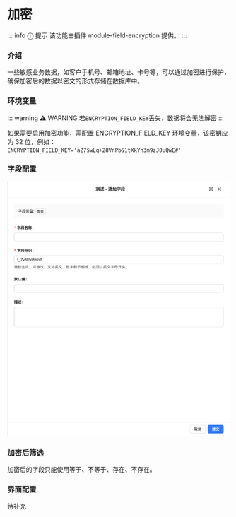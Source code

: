 # 加密

::: info &#9432; 提示
该功能由插件 module-field-encryption 提供。
:::

### 介绍

一些敏感业务数据，如客户手机号、邮箱地址、卡号等，可以通过加密进行保护，确保加密后的数据以密文的形式存储在数据库中。

### 环境变量

::: warning &#9888; WARNING
若`ENCRYPTION_FIELD_KEY`丢失，数据将会无法解密
:::

如果需要启用加密功能，需配置 ENCRYPTION_FIELD_KEY 环境变量，该密钥应为 32 位，例如：
`ENCRYPTION_FIELD_KEY='aZ7$wLq+28VnPb&1tXkYh3m9zJ0uQwE#'`

### 字段配置

![](../../../../../../public/field_encryption1.png)

### 加密后筛选

加密后的字段只能使用等于、不等于、存在、不存在。
<!-- TODO: 插入图片 -->

### 界面配置

待补充
